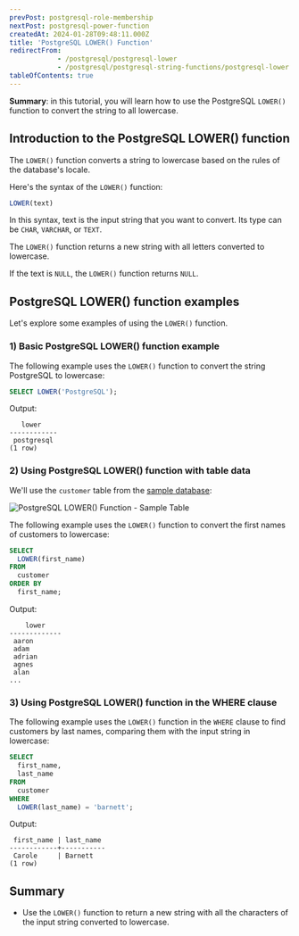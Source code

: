 ```yaml
---
prevPost: postgresql-role-membership
nextPost: postgresql-power-function
createdAt: 2024-01-28T09:48:11.000Z
title: 'PostgreSQL LOWER() Function'
redirectFrom:
            - /postgresql/postgresql-lower 
            - /postgresql/postgresql-string-functions/postgresql-lower
tableOfContents: true
---
```


**Summary**: in this tutorial, you will learn how to use the PostgreSQL `LOWER()` function to convert the string to all lowercase.

## Introduction to the PostgreSQL LOWER() function

The `LOWER()` function converts a string to lowercase based on the rules of the database's locale.

Here's the syntax of the `LOWER()` function:

```sql
LOWER(text)
```

In this syntax, text is the input string that you want to convert. Its type can be `CHAR`, `VARCHAR`, or `TEXT`.

The `LOWER()` function returns a new string with all letters converted to lowercase.

If the text is `NULL`, the `LOWER()` function returns `NULL`.

## PostgreSQL LOWER() function examples

Let's explore some examples of using the `LOWER()` function.

### 1) Basic PostgreSQL LOWER() function example

The following example uses the `LOWER()` function to convert the string PostgreSQL to lowercase:

```sql
SELECT LOWER('PostgreSQL');
```

Output:

```
   lower
------------
 postgresql
(1 row)
```

### 2) Using PostgreSQL LOWER() function with table data

We'll use the `customer` table from the [sample database](/postgresql/postgresql-getting-started/postgresql-sample-database):

![PostgreSQL LOWER() Function - Sample Table ](/postgresqltutorial_data/customer.png)

The following example uses the `LOWER()` function to convert the first names of customers to lowercase:

```sql
SELECT
  LOWER(first_name)
FROM
  customer
ORDER BY
  first_name;
```

Output:

```
    lower
-------------
 aaron
 adam
 adrian
 agnes
 alan
...
```

### 3) Using PostgreSQL LOWER() function in the WHERE clause

The following example uses the `LOWER()` function in the `WHERE` clause to find customers by last names, comparing them with the input string in lowercase:

```sql
SELECT
  first_name,
  last_name
FROM
  customer
WHERE
  LOWER(last_name) = 'barnett';
```

Output:

```
 first_name | last_name
------------+-----------
 Carole     | Barnett
(1 row)
```

## Summary

- Use the `LOWER()` function to return a new string with all the characters of the input string converted to lowercase.
